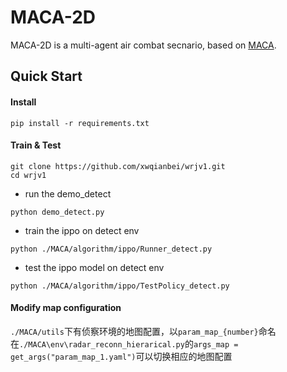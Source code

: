 # MACA-2D

MACA-2D is a multi-agent air combat secnario, based on [MACA](https://github.com/CETC-TFAI/MaCA).

## Quick Start

#### Install

```shell
pip install -r requirements.txt
```

#### Train & Test

```shell
git clone https://github.com/xwqianbei/wrjv1.git
cd wrjv1
```

- run the demo_detect
```shell
python demo_detect.py
```

- train the ippo on detect env
```shell
python ./MACA/algorithm/ippo/Runner_detect.py
```

- test the ippo model on detect env
```shell
python ./MACA/algorithm/ippo/TestPolicy_detect.py
```
#### Modify map configuration
`./MACA/utils`下有侦察环境的地图配置，以`param_map_{number}`命名
在`./MACA\env\radar_reconn_hierarical.py`的`args_map = get_args("param_map_1.yaml")`可以切换相应的地图配置
